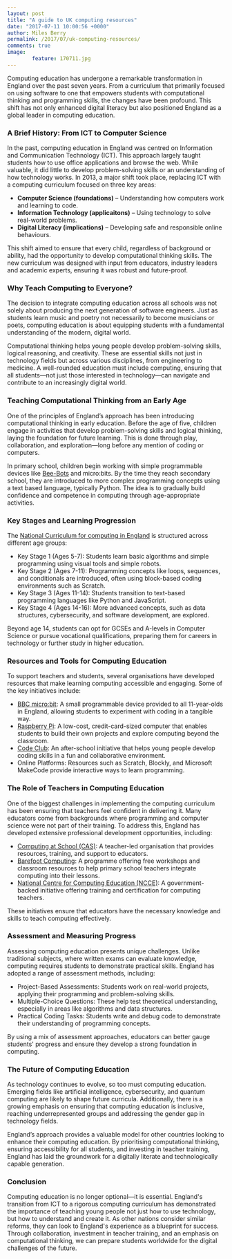 ```yaml
---
layout: post
title: "A guide to UK computing resources"
date: "2017-07-11 10:00:56 +0000"
author: Miles Berry
permalink: /2017/07/uk-computing-resources/
comments: true
image:
        feature: 170711.jpg
---
```




Computing education has undergone a remarkable transformation in England over the past seven years. From a curriculum that primarily focused on using software to one that empowers students with computational thinking and programming skills, the changes have been profound. This shift has not only enhanced digital literacy but also positioned England as a global leader in computing education.

### A Brief History: From ICT to Computer Science

In the past, computing education in England was centred on Information and Communication Technology (ICT). This approach largely taught students how to use office applications and browse the web. While valuable, it did little to develop problem-solving skills or an understanding of how technology works. In 2013, a major shift took place, replacing ICT with a computing curriculum focused on three key areas:

- **Computer Science (foundations)** – Understanding how computers work and learning to code.
- **Information Technology (applicaitons)** – Using technology to solve real-world problems.
- **Digital Literacy (implications)** – Developing safe and responsible online behaviours.

This shift aimed to ensure that every child, regardless of background or ability, had the opportunity to develop computational thinking skills. The new curriculum was designed with input from educators, industry leaders and academic experts, ensuring it was robust and future-proof.

### Why Teach Computing to Everyone?

The decision to integrate computing education across all schools was not solely about producing the next generation of software engineers. Just as students learn music and poetry not necessarily to become musicians or poets, computing education is about equipping students with a fundamental understanding of the modern, digital world.

Computational thinking helps young people develop problem-solving skills, logical reasoning, and creativity. These are essential skills not just in technology fields but across various disciplines, from engineering to medicine. A well-rounded education must include computing, ensuring that all students—not just those interested in technology—can navigate and contribute to an increasingly digital world.

### Teaching Computational Thinking from an Early Age

One of the principles of England’s approach has been introducing computational thinking in early education. Before the age of five, children engage in activities that develop problem-solving skills and logical thinking, laying the foundation for future learning. This is done through play, collaboration, and exploration—long before any mention of coding or computers.

In primary school, children begin working with simple programmable devices like [Bee-Bots](https://www.tts-group.co.uk/bee-bot-programmable-floor-robot/1015268.html) and micro:bits. By the time they reach secondary school, they are introduced to more complex programming concepts using a text based language, typically Python. The idea is to gradually build confidence and competence in computing through age-appropriate activities.

### Key Stages and Learning Progression

The [National Curriculum for computing in England](https://www.gov.uk/government/publications/national-curriculum-in-england-computing-programmes-of-study/national-curriculum-in-england-computing-programmes-of-study) is structured across different age groups:

- Key Stage 1 (Ages 5-7): Students learn basic algorithms and simple programming using visual tools and simple robots.
- Key Stage 2 (Ages 7-11): Programming concepts like loops, sequences, and conditionals are introduced, often using block-based coding environments such as Scratch.
- Key Stage 3 (Ages 11-14): Students transition to text-based programming languages like Python and JavaScript.
- Key Stage 4 (Ages 14-16): More advanced concepts, such as data structures, cybersecurity, and software development, are explored.

Beyond age 14, students can opt for GCSEs and A-levels in Computer Science or pursue vocational qualifications, preparing them for careers in technology or further study in higher education.

### Resources and Tools for Computing Education

To support teachers and students, several organisations have developed resources that make learning computing accessible and engaging. Some of the key initiatives include:

- [BBC micro:bit](https://microbit.org/): A small programmable device provided to all 11-year-olds in England, allowing students to experiment with coding in a tangible way.
- [Raspberry Pi](https://www.raspberrypi.com/): A low-cost, credit-card-sized computer that enables students to build their own projects and explore computing beyond the classroom.
- [Code Club](https://codeclub.org/en/): An after-school initiative that helps young people develop coding skills in a fun and collaborative environment.
- Online Platforms: Resources such as Scratch, Blockly, and Microsoft MakeCode provide interactive ways to learn programming.

### The Role of Teachers in Computing Education

One of the biggest challenges in implementing the computing curriculum has been ensuring that teachers feel confident in delivering it. Many educators come from backgrounds where programming and computer science were not part of their training. To address this, England has developed extensive professional development opportunities, including:

- [Computing at School (CAS)](https://www.computingatschool.org.uk/): A teacher-led organisation that provides resources, training, and support to educators.
- [Barefoot Computing](https://www.barefootcomputing.org/): A programme offering free workshops and classroom resources to help primary school teachers integrate computing into their lessons.
- [National Centre for Computing Education (NCCE)](https://teachcomputing.org/): A government-backed initiative offering training and certification for computing teachers.

These initiatives ensure that educators have the necessary knowledge and skills to teach computing effectively.

### Assessment and Measuring Progress

Assessing computing education presents unique challenges. Unlike traditional subjects, where written exams can evaluate knowledge, computing requires students to demonstrate practical skills. England has adopted a range of assessment methods, including:

- Project-Based Assessments: Students work on real-world projects, applying their programming and problem-solving skills.
- Multiple-Choice Questions: These help test theoretical understanding, especially in areas like algorithms and data structures.
- Practical Coding Tasks: Students write and debug code to demonstrate their understanding of programming concepts.

By using a mix of assessment approaches, educators can better gauge students' progress and ensure they develop a strong foundation in computing.

### The Future of Computing Education

As technology continues to evolve, so too must computing education. Emerging fields like artificial intelligence, cybersecurity, and quantum computing are likely to shape future curricula. Additionally, there is a growing emphasis on ensuring that computing education is inclusive, reaching underrepresented groups and addressing the gender gap in technology fields.

England’s approach provides a valuable model for other countries looking to enhance their computing education. By prioritising computational thinking, ensuring accessibility for all students, and investing in teacher training, England has laid the groundwork for a digitally literate and technologically capable generation.

### Conclusion

Computing education is no longer optional—it is essential. England's transition from ICT to a rigorous computing curriculum has demonstrated the importance of teaching young people not just how to use technology, but how to understand and create it. As other nations consider similar reforms, they can look to England's experience as a blueprint for success. Through collaboration, investment in teacher training, and an emphasis on computational thinking, we can prepare students worldwide for the digital challenges of the future.




